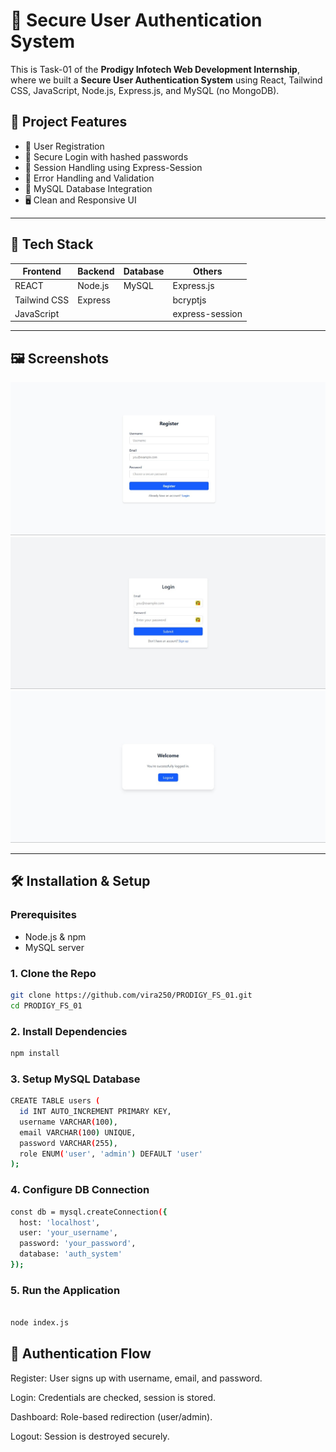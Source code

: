 # 🔐 Secure User Authentication System

This is Task-01 of the **Prodigy Infotech Web Development Internship**, where we built a **Secure User Authentication System** using React, Tailwind CSS, JavaScript, Node.js, Express.js, and MySQL (no MongoDB).

## 📌 Project Features

- 📝 User Registration
- 🔐 Secure Login with hashed passwords
- 🧠 Session Handling using Express-Session
- 🚫 Error Handling and Validation
- 📁 MySQL Database Integration
- 🖥️ Clean and Responsive UI

---

## 📂 Tech Stack

| Frontend | Backend | Database | Others         |
|----------|---------|----------|----------------|
| REACT    | Node.js | MySQL    | Express.js     |
| Tailwind CSS      | Express |          | bcryptjs       |
| JavaScript |       |          | express-session|

---

## 🖼️ Screenshots

 ![register](screenshots/register.jpg)
 ![Login Page](screenshots/login.jpg)
 ![Dashboard](screenshots/home.jpg)

---

## 🛠️ Installation & Setup

### Prerequisites

- Node.js & npm
- MySQL server

### 1. Clone the Repo

```bash
git clone https://github.com/vira250/PRODIGY_FS_01.git
cd PRODIGY_FS_01
```
### 2. Install Dependencies
```bash
npm install
```

### 3. Setup MySQL Database
```bash
CREATE TABLE users (
  id INT AUTO_INCREMENT PRIMARY KEY,
  username VARCHAR(100),
  email VARCHAR(100) UNIQUE,
  password VARCHAR(255),
  role ENUM('user', 'admin') DEFAULT 'user'
);

```

### 4. Configure DB Connection
```bash
const db = mysql.createConnection({
  host: 'localhost',
  user: 'your_username',
  password: 'your_password',
  database: 'auth_system'
});
```
### 5. Run the Application
```bash

node index.js
```

## 🔐 Authentication Flow
Register: User signs up with username, email, and password.

Login: Credentials are checked, session is stored.

Dashboard: Role-based redirection (user/admin).

Logout: Session is destroyed securely.
